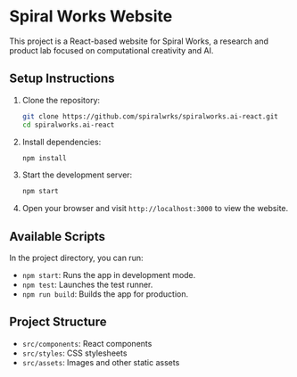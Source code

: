 # Spiral Works Website

This project is a React-based website for Spiral Works, a research and product lab focused on computational creativity and AI.

## Setup Instructions

1. Clone the repository:
   ```bash
   git clone https://github.com/spiralwrks/spiralworks.ai-react.git
   cd spiralworks.ai-react
   ```

2. Install dependencies:
   ```bash
   npm install
   ```

3. Start the development server:
   ```bash
   npm start
   ```

4. Open your browser and visit `http://localhost:3000` to view the website.

## Available Scripts

In the project directory, you can run:

- `npm start`: Runs the app in development mode.
- `npm test`: Launches the test runner.
- `npm run build`: Builds the app for production.

## Project Structure

- `src/components`: React components
- `src/styles`: CSS stylesheets
- `src/assets`: Images and other static assets

